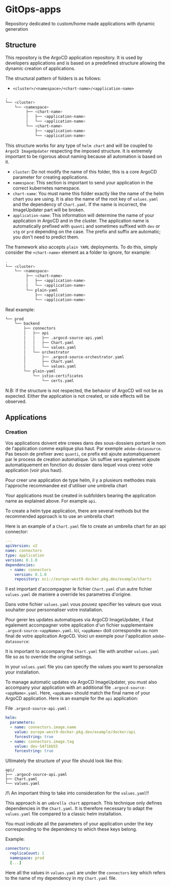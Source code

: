 # GitOps-apps
Repository dedicated to custom/home made applications with dynamic generation

## Structure

This repository is the ArgoCD application repository. It is used by developers applications and is based on a predefined structure allowing the dynamic creation of applications.

The structural pattern of folders is as follows:

- `<cluster>/<namespace>/<chart-name>/<application-name>`

```bash
.
└── <cluster>
    └── <namespace>
         ├── <chart-name>
         │   ├── <application-name>
         │   └── <application-name>
         └── <chart-name>
             ├── <application-name>
             └── <application-name>
```

This structure works for any type of `helm chart` and will be coupled to `ArgoCD ImageUpdater` respecting the imposed structure. It is extremely important to be rigorous about naming because all automation is based on it.

- `cluster`: Do not modify the name of this folder, this is a core ArgoCD parameter for creating applications.
- `namespace`: This section is important to send your application in the correct kubernetes namespace.
- `chart-name`: You must name this folder exactly like the name of the helm chart you are using. It is also the name of the root key of `values.yaml` and the dependency of `Chart.yaml`. If the name is incorrect, the ImageUpdater part will be broken.
- `application-name`: This information will determine the name of your application in ArgoCD and in the cluster. The application name is automatically prefixed with `quanti` and sometimes suffixed with `dev` or `stg` or `prd` depending on the case. The prefix and suffix are automatic; you don't need to predict them.

The framework also accepts `plain YAML` deployments. To do this, simply consider the `<chart-name>` element as a folder to ignore, for example:

```bash
.
└── <cluster>
    └── <namespace>
         ├── <chart-name>
         │   ├── <application-name>
         │   └── <application-name>
         └── plain-yaml
             ├── <application-name>
             └── <application-name>
```

Real example:

```bash
└── prod
    └── backend
        ├── connectors
        │   ├── api
        │   │   ├── .argocd-source-api.yaml
        │   │   ├── Chart.yaml
        │   │   └── values.yaml
        │   └── orchestrator
        │       ├── .argocd-source-orchestrator.yaml
        │       ├── Chart.yaml
        │       └── values.yaml
        └── plain-yaml
            └── istio-certificates
                └── certs.yaml
```
N.B: If the structure is not respected, the behavior of ArgoCD will not be as expected. Either the application is not created, or side effects will be observed.

## Applications

### Creation

Vos applications doivent etre creees dans des sous-dossiers portant le nom de l'application comme explique plus haut. Par exemple `adobe-datasource`. Pas besoin de prefixer avec `quanti`, ce prefix est ajoute automatiquement par le process de creation automatique. Un suffixe sera egalement ajoute automatiquement en fonction du dossier dans lequel vous creez votre application (voir plus haut).

Pour creer une application de type helm, il y a plusieurs methodes mais l'approche recommandee est d'utiliser une umbrella chart


Your applications must be created in subfolders bearing the application name as explained above. For example `api`.

To create a helm type application, there are several methods but the recommended approach is to use an umbrella chart


Here is an example of a `Chart.yaml` file to create an umbrella chart for an api connector:
```yaml
---
apiVersion: v2
name: connectors
type: application
version: 0.1.0
dependencies:
  - name: connectors
    version: 0.1.0
    repository: oci://europe-west9-docker.pkg.dev/example/charts
```

Il est important d'accompagner le fichier `Chart.yaml` d'un autre fichier `values.yaml` de maniere a override les parametres d'origine.

Dans votre fichier `values.yaml` vous pouvez specifier les valeurs que vous souhaiter pour personnaliser votre installation.

Pour gerer les updates automatiques via ArgoCD ImageUpdater, il faut egalement accompagner votre application d'un fichier supplementaire `.argocd-source-<appName>.yaml`. Ici, `<appName>` doit correspondre au nom final de votre application ArgoCD. Voici un exemple pour l'application `adobe-datasource`:



It is important to accompany the `Chart.yaml` file with another `values.yaml` file so as to override the original settings.

In your `values.yaml` file you can specify the values you want to personalize your installation.

To manage automatic updates via ArgoCD ImageUpdater, you must also accompany your application with an additional file `.argocd-source-<appName>.yaml`. Here, `<appName>` should match the final name of your ArgoCD application. Here is an example for the `api` application:


File `.argocd-source-api.yaml` :
```yaml
helm:
  parameters:
  - name: connectors.image.name
    value: europe-west9-docker.pkg.dev/example/docker/api
    forcestring: true
  - name: connectors.image.tag
    value: dev-54f1bb55
    forcestring: true
```

Ultimately the structure of your file should look like this:

```
api/
├── .argocd-source-api.yaml
├── Chart.yaml
└── values.yaml
```

/!\ An important thing to take into consideration for the `values.yaml`!!

This approach is an `umbrella chart` approach. This technique only defines dependencies in the `Chart.yaml`.
It is therefore necessary to adapt the `values.yaml` file compared to a classic helm installation.

You must indicate all the parameters of your application under the key corresponding to the dependency to which these keys belong.

Example:

```yaml
connectors:
  replicaCount: 1
  namespace: prod
  [...]
```

Here all the values in `values.yaml` are under the `connectors` key which refers to the name of my dependency in my `Chart.yaml` file.
